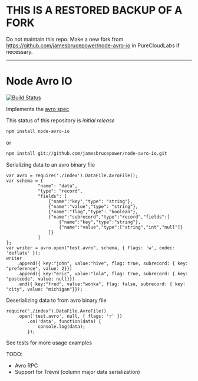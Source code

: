 # THIS IS A RESTORED BACKUP OF A FORK

Do not maintain this repo. Make a new fork from https://github.com/jamesbrucepower/node-avro-io in PureCloudLabs if necessary.

---------


Node Avro IO
============

[![Build Status](https://secure.travis-ci.org/jamesbrucepower/node-avro-io.png)](http://travis-ci.org/jamesbrucepower/node-avro-io)

Implements the [avro spec](http://avro.apache.org/docs/current/spec.html)

This status of this repository is *initial release*

```bash
npm install node-avro-io
```

or

```bash
npm install git://github.com/jamesbrucepower/node-avro-io.git
```

Serializing data to an avro binary file
```
var avro = require('./index').DataFile.AvroFile();
var schema = {
            "name": "data",
            "type": "record",
            "fields": [
                {"name":"key","type": "string"},
                {"name":"value","type": "string"},
                {"name":"flag","type": "boolean"},
                {"name":"subrecord","type":"record","fields":[
                    {"name":"key","type":"string"},
                    {"name":"value","type":["string","int","null"]}
                ]}
            ]
};
var writer = avro.open("test.avro", schema, { flags: 'w', codec: 'deflate' });
writer
    .append({ key:"john", value:"hive", flag: true, subrecord: { key: "preference", value: 2}})
    .append({ key:"eric", value:"lola", flag: true, subrecord: { key: "postcode", value: null}})
    .end({ key:"fred", value:"wonka", flag: false, subrecord: { key: "city", value: "michigan"}});
```

Deserializing data to from avro binary file
```
require("./index").DataFile.AvroFile()
	.open('test.avro', null, { flags: 'r' })
		.on('data', function(data) {
	  		console.log(data);
		});
```

See tests for more usage examples

TODO:

- Avro RPC
- Support for Trevni (column major data serialization)
